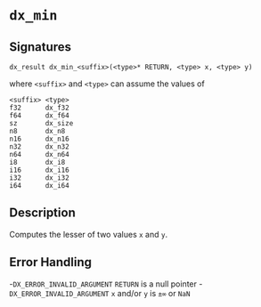 # `dx_min`

## Signatures

```
dx_result dx_min_<suffix>(<type>* RETURN, <type> x, <type> y)
```

where `<suffix>` and `<type>` can assume the values of

```
<suffix> <type>
f32      dx_f32
f64      dx_f64
sz       dx_size
n8       dx_n8
n16      dx_n16
n32      dx_n32
n64      dx_n64
i8       dx_i8
i16      dx_i16
i32      dx_i32
i64      dx_i64
```

## Description

Computes the lesser of two values `x` and `y`.

## Error Handling
-`DX_ERROR_INVALID_ARGUMENT` `RETURN` is a null pointer
-`DX_ERROR_INVALID_ARGUMENT` `x` and/or `y` is `±∞` or `NaN`
